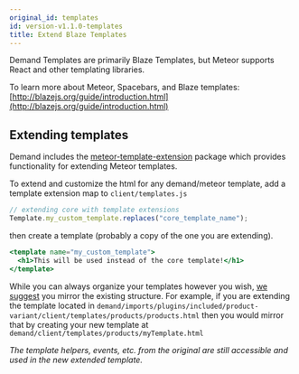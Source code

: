 ```yaml
---
original_id: templates
id: version-v1.1.0-templates
title: Extend Blaze Templates
---
```

    
Demand Templates are primarily Blaze Templates, but Meteor supports React and other templating libraries.

To learn more about Meteor, Spacebars, and Blaze templates: [http://blazejs.org/guide/introduction.html](http://blazejs.org/guide/introduction.html)

## Extending templates

Demand includes the [meteor-template-extension](https://github.com/aldeed/meteor-template-extension) package which provides functionality for extending Meteor templates.

To extend and customize the html for any demand/meteor template, add a template extension map to `client/templates.js`

```js
// extending core with template extensions
Template.my_custom_template.replaces("core_template_name");
```

then create a template (probably a copy of the one you are extending).

```handlebars
<template name="my_custom_template">
  <h1>This will be used instead of the core template!</h1>
</template>
```

While you can always organize your templates however you wish, [we suggest](styleguide.md) you mirror the existing structure. For example, if you are extending the template located in `demand/imports/plugins/included/product-variant/client/templates/products/products.html` then you would mirror that by creating your new template at `demand/client/templates/products/myTemplate.html`

_The template helpers, events, etc. from the original are still accessible and used in the new extended template._
